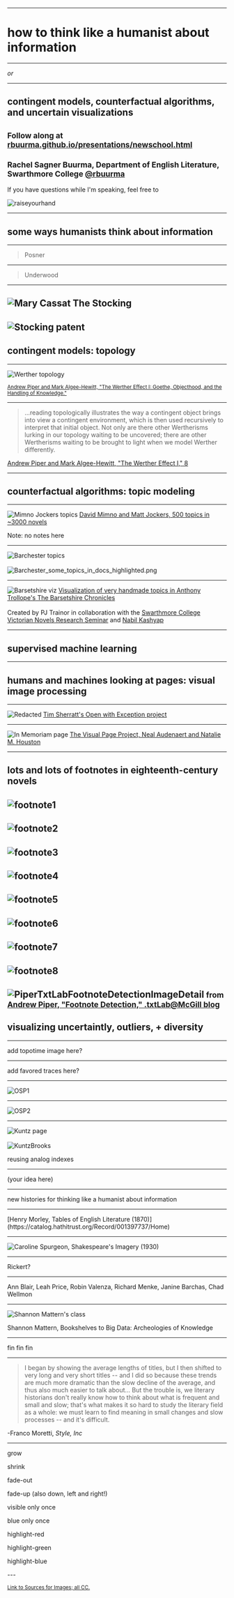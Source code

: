 
<section data-background="BuurmaImage2.jpg"></section>

---

# how to think like a humanist about information


---

_or_

---

## contingent models, counterfactual algorithms, and uncertain visualizations

<small>Follow along at [rbuurma.github.io/presentations/newschool.html](http://theotherdh.com/presentations/newschool.html)</small>
<br>
<br><small>Rachel Sagner Buurma, Department of English Literature, Swarthmore College [@rbuurma](http://twitter.com/rbuurma)</small>
---

If you have questions while I'm speaking, feel free to

![raiseyourhand](dograisinghand.gif)

---

## some ways humanists think about information 

---
> Posner
---
> Underwood
---
![Mary Cassat The Stocking](TheStockingnypl.digitalcollections.7aa3aa10-4714-0130-994a-58d385a7b928.001.v.jpg)
---
![Stocking patent](brownstockingpatent.jpg)
---

## contingent models: topology

---

![Werther topology](Werther.png)

[<small>Andrew Piper and Mark Algee-Hewitt, "The Werther Effect I: Goethe, Objecthood, and the Handling of Knowledge."</small>](http://piperlab.mcgill.ca/pdfs/WertherEffect1.pdf)

---

> ...reading topologically illustrates the way a contingent object brings into view a contingent environment, which is then used recursively to interpret that initial object. Not only are there other Wertherisms lurking in our topology waiting to be uncovered; there are other Wertherisms waiting to be brought to light when we model Werther differently. 

[Andrew Piper and Mark Algee-Hewitt, "The Werther Effect I," 8]((http://piperlab.mcgill.ca/pdfs/WertherEffect1.pdf))

---

## counterfactual algorithms: topic modeling

---
![Mimno Jockers topics](MimnoJockers500topics.png)
[David Mimno and Matt Jockers, 500 topics in ~3000 novels](https://mimno.infosci.cornell.edu/novels/plot.html)

Note: no notes here

---

![Barchester topics](Barchester_topics.png)
<br>
<br>
![Barchester_some_topics_in_docs_highlighted.png](Barchester_some_topics_in_docs_highlighted.png)

---

![Barsetshire viz](Barsetshire.png)
[Visualization of very handmade topics in Anthony Trollope's The Barsetshire Chronicles](http://trainorpj.github.io/barsetshire-series/)
<br>
<br>
Created by PJ Trainor in collaboration with the [Swarthmore College Victorian Novels Research Seminar](http://vic-sem-2016.github.io/) and [Nabil Kashyap](http://www.nabilk.com/)

---

## supervised machine learning 

---

## humans and machines looking at pages: visual image processing

---

![Redacted](SherrattRedacted.png)
[Tim Sherratt's Open with Exception project](owebrowse.herokuapp.com)

---

![In Memoriam page](InMem.png)
[The Visual Page Project, Neal Audenaert and Natalie M. Houston](http://nmhouston.com/visual-page/)

---
lots and lots of footnotes in eighteenth-century novels
---
![footnote1](footnote.tif)
---
![footnote2](footnote10_002280050100190.TIF)
---
![footnote3](footnote11_001910020302920.TIF)
---
![footnote4](footnote4.TIF)
---
![footnote5](footnote5032710140001830.TIF)
---
![footnote6](footnote6032710140000880.TIF)
---
![footnote7](footnote7_026840010300120.TIF)
---
![footnote8](footnote9_005200120000170.TIF)
---
![PiperTxtLabFootnoteDetectionImageDetail](PiperFootnoteDetection.png)
<small>from [Andrew Piper, "Footnote Detection," .txtLab@McGill blog](http://txtlab.org/?p=395)</small>
---

## visualizing uncertaintly, outliers, + diversity 

---

add topotime image here?

---

add favored traces here?

---

![OSP1](OSPEnglishTop.png)

---

![OSP2](OSPEnglish6.png)

---

![Kuntz page](Kuntz.png)
<br>
<br>
![KuntzBrooks](KuntzBrooksdata.png)



reusing analog indexes


---

(your idea here)

---

new histories for thinking like a humanist about information

---

<section data-background="BuurmaImage2.jpg"></section>
[Henry Morley, Tables of English Literature (1870)](https://catalog.hathitrust.org/Record/001397737/Home)
</section>

---

![Caroline Spurgeon, Shakespeare's Imagery (1930)](ShakespearesImagery.png)

---

Rickert?

---

Ann Blair, Leah Price, Robin Valenza, Richard Menke, Janine Barchas, Chad Wellmon

---

![Shannon Mattern's class](Mattern1.png)

Shannon Mattern, Bookshelves to Big Data: Archeologies of Knowledge

---

<section data-background="eniacwomen.jpg">
fin fin fin 
</section>

---

> I began by showing the average lengths of titles, but I then shifted to very long and very short titles -- and I did so because these trends are much more dramatic than the slow decline of the average, and thus also much easier to talk about... But the trouble is, we literary historians don't really know how to think about what is frequent and small and slow; that's what makes it so hard to study the literary field as a whole: we must learn to find meaning in small changes and slow processes -- and it's difficult.

-Franco Moretti, *Style, Inc*

---
<section>
    <p class="fragment grow">grow</p>
    <p class="fragment shrink">shrink</p>
    <p class="fragment fade-out">fade-out</p>
    <p class="fragment fade-up">fade-up (also down, left and right!)</p>
    <p class="fragment current-visible">visible only once</p>
    <p class="fragment highlight-current-blue">blue only once</p>
    <p class="fragment highlight-red">highlight-red</p>
    <p class="fragment highlight-green">highlight-green</p>
    <p class="fragment highlight-blue">highlight-blue</p>
</section>
---

<small>[Link to Sources for Images; all CC.]()</small>
